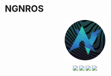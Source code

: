 # NGNROS

<p align="center">
<img src="https://github.com/AbderrahmaneTaha/NGNROS-packages/blob/418dfcf1ec1eefea7588f748a6d4f8c28b332b32/ngnros-artwork/wavelogo_circle.png" height="128" width="128" alt="NGNR OS">
</p>

<p align="center">
  <img src="https://img.shields.io/badge/Maintained%3F-Yes-green?style=flat-square">
  <img src="https://img.shields.io/github/downloads/AbderrahmaneTaha/releases/total?&label=downloads&logo=github&style=flat-square">
  <img src="https://img.shields.io/github/stars/AbderrahmaneTaha/NGNROS?&color=yellow&style=flat-square">
  <img src="https://img.shields.io/github/issues/AbderrahmaneTaha/NGNROS?color=blue&style=flat-square">
</p>
